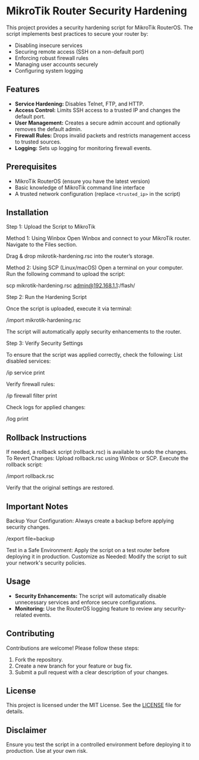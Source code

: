 # MikroTik Router Security Hardening

This project provides a security hardening script for MikroTik RouterOS. The script implements best practices to secure your router by:

- Disabling insecure services
- Securing remote access (SSH on a non-default port)
- Enforcing robust firewall rules
- Managing user accounts securely
- Configuring system logging

## Features

- **Service Hardening:** Disables Telnet, FTP, and HTTP.
- **Access Control:** Limits SSH access to a trusted IP and changes the default port.
- **User Management:** Creates a secure admin account and optionally removes the default admin.
- **Firewall Rules:** Drops invalid packets and restricts management access to trusted sources.
- **Logging:** Sets up logging for monitoring firewall events.

## Prerequisites

- MikroTik RouterOS (ensure you have the latest version)
- Basic knowledge of MikroTik command line interface
- A trusted network configuration (replace `<trusted_ip>` in the script)

## Installation
Step 1: Upload the Script to MikroTik

Method 1: Using Winbox
Open Winbox and connect to your MikroTik router.
Navigate to the Files section.

Drag & drop mikrotik-hardening.rsc into the router’s storage.

Method 2: Using SCP (Linux/macOS)
Open a terminal on your computer.
Run the following command to upload the script:

scp mikrotik-hardening.rsc admin@192.168.1.1:/flash/

Step 2: Run the Hardening Script

Once the script is uploaded, execute it via terminal:

/import mikrotik-hardening.rsc

The script will automatically apply security enhancements to the router.

Step 3: Verify Security Settings

To ensure that the script was applied correctly, check the following:
List disabled services:

/ip service print

Verify firewall rules:

/ip firewall filter print

Check logs for applied changes:

/log print

## Rollback Instructions

If needed, a rollback script (rollback.rsc) is available to undo the changes.
To Revert Changes:
Upload rollback.rsc using Winbox or SCP.
Execute the rollback script:

/import rollback.rsc

Verify that the original settings are restored.

## Important Notes

Backup Your Configuration: Always create a backup before applying security changes.

/export file=backup

Test in a Safe Environment: Apply the script on a test router before deploying it in production.
Customize as Needed: Modify the script to suit your network's security policies.

## Usage

- **Security Enhancements:** The script will automatically disable unnecessary services and enforce secure configurations.
- **Monitoring:** Use the RouterOS logging feature to review any security-related events.

## Contributing

Contributions are welcome! Please follow these steps:

1. Fork the repository.
2. Create a new branch for your feature or bug fix.
3. Submit a pull request with a clear description of your changes.

## License

This project is licensed under the MIT License. See the [LICENSE](LICENSE) file for details.

## Disclaimer

Ensure you test the script in a controlled environment before deploying it to production. Use at your own risk.
